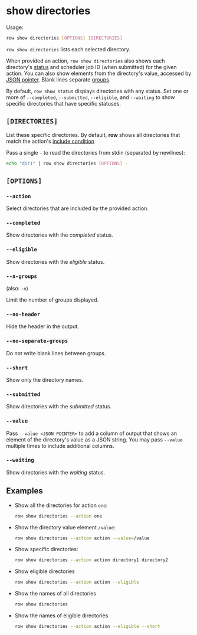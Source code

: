 # show directories

Usage:
```bash
row show directories [OPTIONS] [DIRECTORIES]
```

`row show directories` lists each selected directory.

When provided an action, `row show directories` also shows each directory's
[status](../../guide/concepts/status.md) and scheduler job ID (when submitted) for the
given action. You can also show elements from the directory's value, accessed by
[JSON pointer](../../guide/concepts/json-pointers.md). Blank lines separate
[groups](../../workflow/action/group.md).

By default, `row show status` displays directories with any status. Set one or more
of `--completed`, `--submitted`, `--eligible`, and `--waiting` to show specific
directories that have specific statuses.

## `[DIRECTORIES]`

List these specific directories. By default, **row** shows all directories that match
the action's [include condition](../../workflow/action/group.md#include)

Pass a single `-` to read the directories from stdin (separated by newlines):
```bash
echo "dir1" | row show directories [OPTIONS] -
```

## `[OPTIONS]`

### `--action`

Select directories that are included by the provided action.

### `--completed`

Show directories with the *completed* status.

### `--eligible`

Show directories with the *eligible* status.

### `--n-groups`

(also: `-n`)

Limit the number of groups displayed.

### `--no-header`

Hide the header in the output.

### `--no-separate-groups`

Do not write blank lines between groups.

### `--short`

Show only the directory names.

### `--submitted`

Show directories with the *submitted* status.

### `--value`

Pass `--value <JSON POINTER>` to add a column of output that shows an element of the
directory's value as a JSON string. You may pass `--value` multiple times to include
additional columns.

### `--waiting`

Show directories with the *waiting* status.

## Examples

* Show all the directories for action `one`:
  ```bash
  row show directories --action one
  ```
* Show the directory value element `/value`:
  ```bash
  row show directories --action action --value=/value
  ```
* Show specific directories:
  ```bash
  row show directories --action action directory1 directory2
  ```
* Show eligible directories
  ```bash
  row show directories --action action --eligible
  ```
* Show the names of all directories
  ```bash
  row show directories
  ```
* Show the names of eligible directories
  ```bash
  row show directories --action action --eligible --short
  ```
